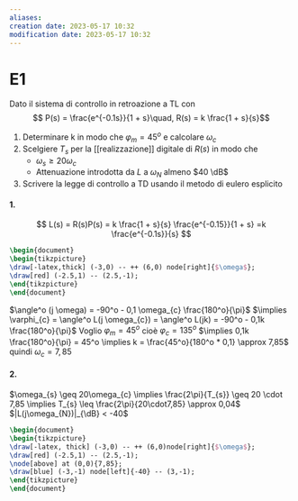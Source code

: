 ```yaml
---
aliases: 
creation date: 2023-05-17 10:32
modification date: 2023-05-17 10:32
---
```


# E1
Dato il sistema di controllo in retroazione a TL con
$$ P(s) = \frac{e^{-0.1s}}{1 + s}\quad, R(s) = k \frac{1 + s}{s}$$
1. Determinare k in modo che $\varphi_{m} = 45^o$ e calcolare $\omega_{c}$
2. Scelgiere $T_{s}$ per la [[realizzazione]] digitale di $R(s)$ in modo che
	- $\omega_{s} \geq 20 \omega_{c}$
	- Attenuazione introdotta da $L$ a $\omega_{N}$ almeno $40 \dB$
3. Scrivere la legge di controllo a TD usando il metodo di eulero esplicito

#### 1.
$$ L(s) = R(s)P(s) = k \frac{1 + s}{s} \frac{e^{-0.15}}{1 + s} =k \frac{e^{-0.1s}}{s} $$
```tikz
\begin{document}
\begin{tikzpicture}
\draw[-latex,thick] (-3,0) -- ++ (6,0) node[right]{$\omega$};
\draw[red] (-2.5,1) -- (2.5,-1);
\end{tikzpicture}
\end{document}
```
$\angle^o (j \omega) = -90^o - 0,1 \omega_{c} \frac{180^o}{\pi}$
$\implies \varphi_{c} = \angle^o L(j \omega_{c}) = \angle^o L(jk) = -90^o - 0,1k \frac{180^o}{\pi}$
Voglio $\varphi_{m} = 45^o$ cioè $\varphi_{c} = 135^o$
$\implies 0,1k \frac{180^o}{\pi} = 45^o \implies k = \frac{45^o}{180^o * 0,1} \approx 7,85$
quindi $\omega_{c} = 7,85$

#### 2.
$\omega_{s} \geq 20\omega_{c} \implies \frac{2\pi}{T_{s}} \geq 20 \cdot 7,85 \implies T_{s} \leq \frac{2\pi}{20\cdot7,85} \approx 0,04$
$|L(j\omega_{N})|_{\dB} < -40$

```tikz
\begin{document}
\begin{tikzpicture}
\draw[-latex, thick] (-3,0) -- ++ (6,0)node[right]{$\omega$};
\draw[red] (-2.5,1) -- (2.5,-1);
\node[above] at (0,0){7,85};
\draw[blue] (-3,-1) node[left]{-40} -- (3,-1);
\end{tikzpicture}
\end{document}
```
